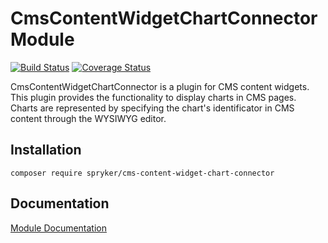 # CmsContentWidgetChartConnector Module
[![Build Status](https://travis-ci.org/spryker/CmsContentWidgetChartConnector.svg)](https://travis-ci.org/spryker/CmsContentWidgetChartConnector)
[![Coverage Status](https://coveralls.io/repos/github/spryker/CmsContentWidgetChartConnector/badge.svg)](https://coveralls.io/github/spryker/CmsContentWidgetChartConnector)

CmsContentWidgetChartConnector is a plugin for CMS content widgets. This plugin provides the functionality to display charts in CMS pages. Charts are represented by specifying the chart's identificator in CMS content through the WYSIWYG editor.

## Installation

```
composer require spryker/cms-content-widget-chart-connector
```

## Documentation

[Module Documentation](https://academy.spryker.com/developing_with_spryker/module_guide/content_management/cms/cms_widget.html)
